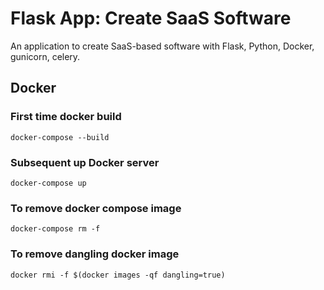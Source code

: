 # Flask App: Create SaaS Software
An application to create SaaS-based software with Flask, Python, Docker, gunicorn, celery.

## Docker
### First time docker build
`docker-compose --build`

### Subsequent up Docker server
`docker-compose up`

### To remove docker compose image
`docker-compose rm -f`

### To remove dangling docker image
`docker rmi -f $(docker images -qf dangling=true)`